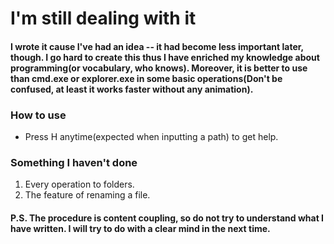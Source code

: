 # I'm still dealing with it

#### I wrote it cause I've had an idea -- it had become less important later, though. I go hard to create this thus I have enriched my knowledge about programming(or vocabulary, who knows). Moreover, it is better to use than cmd.exe or explorer.exe in some basic operations(Don't be confused, at least it works faster without any animation).

### How to use
* Press H anytime(expected when inputting a path) to get help.

### Something I haven't done
1. Every operation to folders.
1. The feature of renaming a file.

#### P.S. The procedure is content coupling, so do not try to understand what I have written. I will try to do with a clear mind in the next time.
